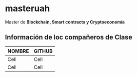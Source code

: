 # masteruah
Master de **Blockchain, Smart contracts y Cryptoeconomía**

## Información de loc compañeros de Clase ##

| NOMBRE | GITHUB |
| ------ | ------ |
|  Cell  |  Cell  |
|  Cell  |  Cell  |
